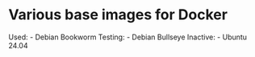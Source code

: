 # Various base images for Docker
Used:
    - Debian Bookworm
Testing: 
    - Debian Bullseye
Inactive:
    - Ubuntu 24.04

